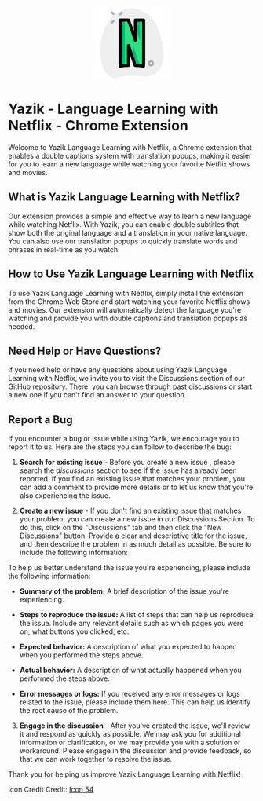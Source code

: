 <p align="center">
  <img src="netflix.png"  width="150" height="150">
</p>





# Yazik - Language Learning with Netflix - Chrome Extension

Welcome to Yazik Language Learning with Netflix, a Chrome extension that enables a double captions system with translation popups, making it easier for you to learn a new language while watching your favorite Netflix shows and movies.

## What is Yazik Language Learning with Netflix?

Our extension provides a simple and effective way to learn a new language while watching Netflix. With Yazik, you can enable double subtitles that show both the original language and a translation in your native language. You can also use our translation popups to quickly translate words and phrases in real-time as you watch.

## How to Use Yazik Language Learning with Netflix

To use Yazik Language Learning with Netflix, simply install the extension from the Chrome Web Store and start watching your favorite Netflix shows and movies. Our extension will automatically detect the language you're watching and provide you with double captions and translation popups as needed.

## Need Help or Have Questions?

If you need help or have any questions about using Yazik Language Learning with Netflix, we invite you to visit the Discussions section of our GitHub repository. There, you can browse through past discussions or start a new one if you can't find an answer to your question.

## Report a Bug

If you encounter a bug or issue while using Yazik, we encourage you to report it to us. Here are the steps you can follow to describe the bug:

1. **Search for existing issue** - Before you create a new issue , please search the *discussions* section to see if the issue has already been reported. If you find an existing issue that matches your problem, you can add a comment to provide more details or to let us know that you're also experiencing the issue.

2. **Create a new issue** - If you don't find an existing issue that matches your problem, you can create a new issue in our Discussions Section. To do this, click on the "Discussions" tab and then click the "New Discussions" button. Provide a clear and descriptive title for the issue, and then describe the problem in as much detail as possible. Be sure to include the following information:

To help us better understand the issue you're experiencing, please include the following information:

- **Summary of the problem:** 
    A brief description of the issue you're experiencing.

- **Steps to reproduce the issue:**
    A list of steps that can help us reproduce the issue. Include any relevant details such as which pages you were on, what buttons you clicked, etc.

- **Expected behavior:**
    A description of what you expected to happen when you performed the steps above.

- **Actual behavior:**
    A description of what actually happened when you performed the steps above.

- **Error messages or logs:**
    If you received any error messages or logs related to the issue, please include them here. This can help us identify the root cause of the problem.



3. **Engage in the discussion** - After you've created the issue, we'll review it and respond as quickly as possible. We may ask you for additional information or clarification, or we may provide you with a solution or workaround. Please engage in the discussion and provide feedback, so that we can work together to resolve the issue.

Thank you for helping us improve Yazik Language Learning with Netflix!

Icon Credit Credit: <a href="https://iconscout.com/contributors/icon-54">Icon 54</a>
